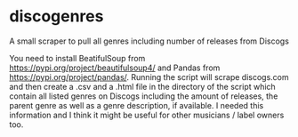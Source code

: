 # discogenres
A small scraper to pull all genres including number of releases from Discogs

You need to install BeatifulSoup from https://pypi.org/project/beautifulsoup4/ and Pandas from https://pypi.org/project/pandas/.
Running the script will scrape discogs.com and then create a .csv and a .html file in the directory of the script which contain all listed genres on Discogs including the amount of releases, the parent genre as well as a genre description, if available. I needed this information and I think it might be useful for other musicians / label owners too.
